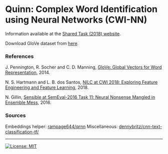 # Quinn: Complex Word Identification using Neural Networks (CWI-NN)

Information available at the [Shared Task (2018) website](http://sites.google.com/view/cwisharedtask2018/).

Download GloVe dataset from [here](https://nlp.stanford.edu/projects/glove/).

### References

J. Pennington, R. Socher and C. D. Manning, [GloVe: Global Vectors for Word Representation](https://nlp.stanford.edu/pubs/glove.pdf), 2014.

N. S. Hartmann and L. B. dos Santos, [NILC at CWI 2018: Exploring Feature Engineering and Feature Learning](http://aclweb.org/anthology/W18-0540), 2018.

N. Gillin, [Sensible at SemEval-2016 Task 11: Neural Nonsense Mangled in Ensemble Mess](http://www.aclweb.org/anthology/S16-1148), 2016.

### Sources

Embeddings helper: [rampage644/qrnn](https://github.com/rampage644/qrnn)
Miscellaneous: [dennybritz/cnn-text-classification-tf/](https://github.com/dennybritz/cnn-text-classification-tf/)

---
[![License: MIT](https://img.shields.io/badge/License-MIT-yellow.svg)](https://opensource.org/licenses/MIT)
